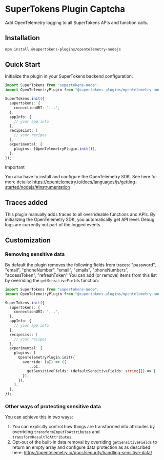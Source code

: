 # SuperTokens Plugin Captcha

Add OpenTelemetry logging to all SuperTokens APIs and function calls.

## Installation

```bash
npm install @supertokens-plugins/opentelemetry-nodejs
```

## Quick Start

Initialize the plugin in your SuperTokens backend configuration:

```typescript
import SuperTokens from "supertokens-node";
import OpenTelemetryPlugin from "@supertokens-plugins/opentelemetry-nodejs";

SuperTokens.init({
  supertokens: {
    connectionURI: "...",
  },
  appInfo: {
    // your app info
  },
  recipeList: [
    // your recipes
  ],
  experimental: {
    plugins: [OpenTelemetryPlugin.init()],
  },
});
```

> [!IMPORTANT]  
> You also have to install and configure the OpenTelemetry SDK. See here for more details: https://opentelemetry.io/docs/languages/js/getting-started/nodejs/#instrumentation

## Traces added

This plugin manually adds traces to all overrideable functions and APIs. By initializing the OpenTelemetry SDK, you automatically get API level. Debug logs are currently not part of the logged events.

## Customization

### Removing sensitive data

By default the plugin removes the following fields from traces: "password", "email", "phoneNumber", "email", "emails", "phoneNumbers", "accessToken", "refreshToken"
You can add (or remove) items from this list by overriding the `getSensitiveFields` function:

```typescript
import SuperTokens from "supertokens-node";
import OpenTelemetryPlugin from "@supertokens-plugins/opentelemetry-nodejs";

SuperTokens.init({
  supertokens: {
    connectionURI: "...",
  },
  appInfo: {
    // your app info
  },
  recipeList: [
    // your recipes
  ],
  experimental: {
    plugins: [
      OpenTelemetryPlugin.init({
        override: (oI) => ({
          ...oI,
          getSensitiveFields: (defaultSensitiveFields: string[]) => [...defaultSensitiveFields, "randomField"],
        }),
      }),
    ],
  },
});
```

### Other ways of protecting sensitive data

You can achieve this in two ways:

1. You can explicitly control how things are transformed into attributes by overriding `transformInputToAttributes` and `transformResultToAttributes`.
2. Opt-out of the built-in data removal by overriding `getSensitiveFields` to return an empty array and configure data protection as as described here: https://opentelemetry.io/docs/security/handling-sensitive-data/

